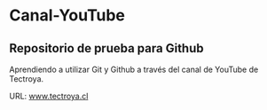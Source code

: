 # Canal-YouTube

## Repositorio de prueba para Github

Aprendiendo a utilizar Git y Github a través del canal de YouTube de Tectroya.

URL: www.tectroya.cl
